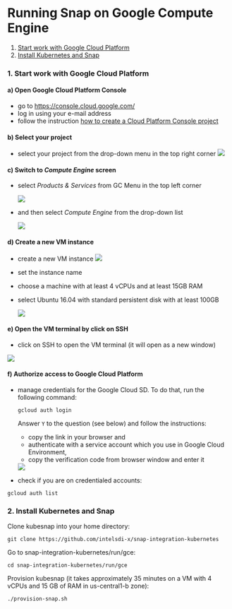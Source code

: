 # Running Snap on Google Compute Engine
1. [Start work with Google Cloud Platform](#1start-work-with-google-cloud-platform)  
2. [Install Kubernetes and Snap](#2install-kubernetes-and-snap)

### 1. Start work with Google Cloud Platform

#### a) Open Google Cloud Platform Console
 - go to https://console.cloud.google.com/  
 - log in using your e-mail address
 - follow the instruction [how to create a Cloud Platform Console project](https://cloud.google.com/storage/docs/quickstart-console)


#### b) Select your project  
- select your project from the drop-down menu in the top right corner
  <img src="https://cloud.githubusercontent.com/assets/6523391/21567477/b0796fbc-ceac-11e6-9512-2de8a11ee67c.png"> 

#### c) Switch to _**Compute Engine**_ screen

- select _Products & Services_ from GC Menu in the top left corner  

  <img src="https://cloud.githubusercontent.com/assets/6523391/21567483/b7ec7ff0-ceac-11e6-86a2-066310426c10.png"> 

- and then select _Compute Engine_ from the drop-down list

  <img src="https://cloud.githubusercontent.com/assets/6523391/21567476/ae7f227e-ceac-11e6-8b82-b10260c2a298.png">

#### d) Create a new VM instance  
- create a new VM instance
  <img src="https://cloud.githubusercontent.com/assets/6523391/21567474/ac3b9be6-ceac-11e6-914e-d10746ee43d2.png">  

- set the instance name
- choose a machine with at least 4 vCPUs and at least 15GB RAM
- select Ubuntu 16.04 with standard persistent disk with at least 100GB

  <img src="https://cloud.githubusercontent.com/assets/6523391/21567478/b2477e6a-ceac-11e6-91c3-8ca2cc223f8f.png">  

#### e) Open the VM terminal by click on SSH  
 -  click on SSH to open the VM terminal (it will open as a new window)

  <img src="https://cloud.githubusercontent.com/assets/6523391/21567481/b46721dc-ceac-11e6-9ad9-556b18581e9e.png"> 

#### f) Authorize access to Google Cloud Platform  
- manage credentials for the Google Cloud SD. To do that, run the following command:
  ```
  gcloud auth login
  ```
  Answer `Y` to the question (see below) and follow the instructions:
  -	copy the link in your browser and 
  -	authenticate with a service account which you use in Google Cloud Environment,
  - copy the verification code from browser window and enter it

   <img src="https://cloud.githubusercontent.com/assets/6523391/21567579/7b905044-cead-11e6-9c72-ba51cf1ecef0.png">

- check if you are on credentialed accounts:  
 ```
 gcloud auth list
 ```
### 2. Install Kubernetes and Snap 
Clone kubesnap into your home directory:
```
git clone https://github.com/intelsdi-x/snap-integration-kubernetes
```

Go to snap-integration-kubernetes/run/gce:
```
cd snap-integration-kubernetes/run/gce
```

Provision kubesnap (it takes approximately 35 minutes on a VM with 4 vCPUs and 15 GB of RAM in us-central1-b zone):
```
./provision-snap.sh
```
